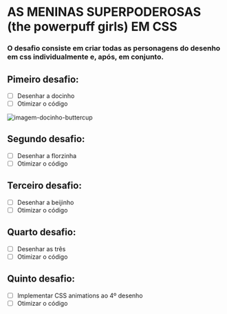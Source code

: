 # AS MENINAS SUPERPODEROSAS (the powerpuff girls) EM CSS

### O desafio consiste em criar todas as personagens do desenho em css individualmente e, após, em conjunto.

## Pimeiro desafio:
- [ ] Desenhar a docinho
- [ ] Otimizar o código

![imagem-docinho-buttercup](https://i.pinimg.com/originals/b9/29/80/b92980fb5015a32ea8c582f264be8068.png)

## Segundo desafio:
- [ ] Desenhar a florzinha
- [ ] Otimizar o código

## Terceiro desafio:
- [ ] Desenhar a beijinho
- [ ] Otimizar o código

## Quarto desafio:
- [ ] Desenhar as três
- [ ] Otimizar o código

## Quinto desafio:
- [ ] Implementar CSS animations ao 4º desenho
- [ ] Otimizar o código